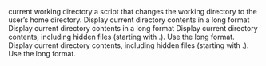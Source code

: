 current working directory
a script that changes the working directory to the user’s home directory.
Display current directory contents in a long format
Display current directory contents in a long format
Display current directory contents, including hidden files (starting with .). Use the long format.
Display current directory contents, including hidden files (starting with .). Use the long format.
